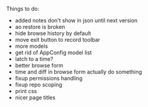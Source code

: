 Things to do:

  - added notes don't show in json until next version
  - ao restore is broken
  - hide browse history by default
  - move exit button to record toolbar
  - more models
  - get rid of AppConfig model list
  - latch to a time?
  - better browse form
  - time and diff in browse form actually do something
  - fixup permissions handling
  - fixup repo scoping
  - print css
  - nicer page titles
